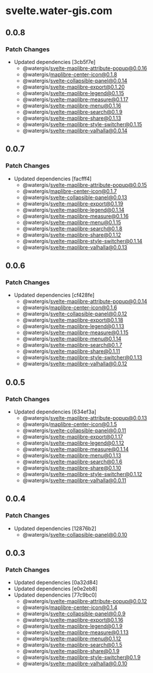 # svelte.water-gis.com

## 0.0.8

### Patch Changes

- Updated dependencies [3cb5f7e]
  - @watergis/svelte-maplibre-attribute-popup@0.0.16
  - @watergis/maplibre-center-icon@0.1.8
  - @watergis/svelte-collapsible-panel@0.0.14
  - @watergis/svelte-maplibre-export@0.1.20
  - @watergis/svelte-maplibre-legend@0.1.15
  - @watergis/svelte-maplibre-measure@0.1.17
  - @watergis/svelte-maplibre-menu@0.1.16
  - @watergis/svelte-maplibre-search@0.1.9
  - @watergis/svelte-maplibre-share@0.1.13
  - @watergis/svelte-maplibre-style-switcher@0.1.15
  - @watergis/svelte-maplibre-valhalla@0.0.14

## 0.0.7

### Patch Changes

- Updated dependencies [facfff4]
  - @watergis/svelte-maplibre-attribute-popup@0.0.15
  - @watergis/maplibre-center-icon@0.1.7
  - @watergis/svelte-collapsible-panel@0.0.13
  - @watergis/svelte-maplibre-export@0.1.19
  - @watergis/svelte-maplibre-legend@0.1.14
  - @watergis/svelte-maplibre-measure@0.1.16
  - @watergis/svelte-maplibre-menu@0.1.15
  - @watergis/svelte-maplibre-search@0.1.8
  - @watergis/svelte-maplibre-share@0.1.12
  - @watergis/svelte-maplibre-style-switcher@0.1.14
  - @watergis/svelte-maplibre-valhalla@0.0.13

## 0.0.6

### Patch Changes

- Updated dependencies [cf428fe]
  - @watergis/svelte-maplibre-attribute-popup@0.0.14
  - @watergis/maplibre-center-icon@0.1.6
  - @watergis/svelte-collapsible-panel@0.0.12
  - @watergis/svelte-maplibre-export@0.1.18
  - @watergis/svelte-maplibre-legend@0.1.13
  - @watergis/svelte-maplibre-measure@0.1.15
  - @watergis/svelte-maplibre-menu@0.1.14
  - @watergis/svelte-maplibre-search@0.1.7
  - @watergis/svelte-maplibre-share@0.1.11
  - @watergis/svelte-maplibre-style-switcher@0.1.13
  - @watergis/svelte-maplibre-valhalla@0.0.12

## 0.0.5

### Patch Changes

- Updated dependencies [634ef3a]
  - @watergis/svelte-maplibre-attribute-popup@0.0.13
  - @watergis/maplibre-center-icon@0.1.5
  - @watergis/svelte-collapsible-panel@0.0.11
  - @watergis/svelte-maplibre-export@0.1.17
  - @watergis/svelte-maplibre-legend@0.1.12
  - @watergis/svelte-maplibre-measure@0.1.14
  - @watergis/svelte-maplibre-menu@0.1.13
  - @watergis/svelte-maplibre-search@0.1.6
  - @watergis/svelte-maplibre-share@0.1.10
  - @watergis/svelte-maplibre-style-switcher@0.1.12
  - @watergis/svelte-maplibre-valhalla@0.0.11

## 0.0.4

### Patch Changes

- Updated dependencies [12876b2]
  - @watergis/svelte-collapsible-panel@0.0.10

## 0.0.3

### Patch Changes

- Updated dependencies [0a32d84]
- Updated dependencies [e0e2eb8]
- Updated dependencies [77c9bc0]
  - @watergis/svelte-maplibre-attribute-popup@0.0.12
  - @watergis/maplibre-center-icon@0.1.4
  - @watergis/svelte-collapsible-panel@0.0.9
  - @watergis/svelte-maplibre-export@0.1.16
  - @watergis/svelte-maplibre-legend@0.1.9
  - @watergis/svelte-maplibre-measure@0.1.13
  - @watergis/svelte-maplibre-menu@0.1.12
  - @watergis/svelte-maplibre-search@0.1.5
  - @watergis/svelte-maplibre-share@0.1.9
  - @watergis/svelte-maplibre-style-switcher@0.1.9
  - @watergis/svelte-maplibre-valhalla@0.0.10
